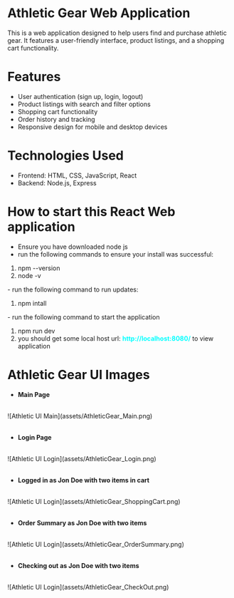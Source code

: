 # Athletic Gear Web Application
This is a web application designed to help users find and purchase athletic gear. It features a user-friendly interface, product listings, and a shopping cart functionality.

# Features
- User authentication (sign up, login, logout)
- Product listings with search and filter options
- Shopping cart functionality
- Order history and tracking
- Responsive design for mobile and desktop devices

# Technologies Used
- Frontend: HTML, CSS, JavaScript, React
- Backend: Node.js, Express

# How to start this React Web application
- Ensure you have downloaded node js 
- run the following commands to ensure your install was successful:
<ol>
    <li>npm --version</li>
    <li>node -v</li>
</ol>
- run the following command to run updates:
<ol>
    <li>npm intall</li>
</ol>
- run the following command to start the application
<ol>
    <li>npm run dev</li>
    <li>you should get some local host url: <strong style="color:rgb(0,255,255)">http://localhost:8080/</strong> to view application</li>
</ol>

# Athletic Gear UI Images
- **Main Page**
<br>
![Athletic UI Main](assets/AthleticGear_Main.png)
<br>
<br>

- **Login Page**
<br>
![Athletic UI Login](assets/AthleticGear_Login.png)
<br>
<br>

- **Logged in as Jon Doe with two items in cart**
<br>
![Athletic UI Login](assets/AthleticGear_ShoppingCart.png)
<br>
<br>

- **Order Summary as Jon Doe with two items**
<br>
![Athletic UI Login](assets/AthleticGear_OrderSummary.png)
<br>
<br>

- **Checking out as Jon Doe with two items**
<br>
![Athletic UI Login](assets/AthleticGear_CheckOut.png)


